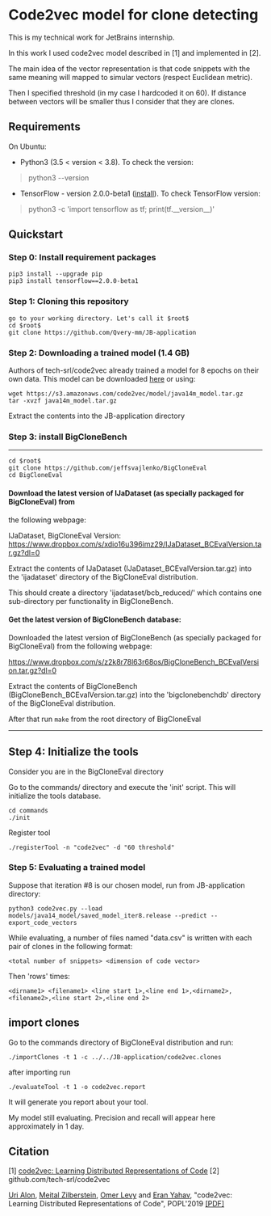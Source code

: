 # Code2vec model for clone detecting  
This is my technical work for JetBrains internship.

In this work I used code2vec model described in [1] and implemented in [2].

The main idea of the vector representation is that code snippets with the same meaning will mapped to simular vectors (respect Euclidean metric).

Then I specified threshold (in my case I hardcoded it on 60).
If distance between vectors will be smaller thus I consider that they are clones.


## Requirements
On Ubuntu:
  * Python3 (3.5 < version < 3.8). To check the version:
> python3 --version
  * TensorFlow - version 2.0.0-beta1 ([install](https://www.tensorflow.org/install/install_linux)).
  To check TensorFlow version:
> python3 -c 'import tensorflow as tf; print(tf.\_\_version\_\_)'


## Quickstart

### Step 0: Install requirement packages
```
pip3 install --upgrade pip
pip3 install tensorflow==2.0.0-beta1
```

### Step 1: Cloning this repository
```
go to your working directory. Let's call it $root$
cd $root$
git clone https://github.com/Qvery-mm/JB-application
```

### Step 2: Downloading a trained model (1.4 GB)
Authors of tech-srl/code2vec already trained a model for 8 epochs on their own data.
This model can be downloaded [here](https://s3.amazonaws.com/code2vec/model/java14m_model.tar.gz) or using:
```
wget https://s3.amazonaws.com/code2vec/model/java14m_model.tar.gz
tar -xvzf java14m_model.tar.gz
```
Extract the contents into the JB-application directory

### Step 3: install BigCloneBench
------------------------------------------------------------------------------------------

```
cd $root$
git clone https://github.com/jeffsvajlenko/BigCloneEval
cd BigCloneEval
```

#### Download the latest version of IJaDataset (as specially packaged for BigCloneEval) from
the following webpage:

IJaDataset, BigCloneEval Version: https://www.dropbox.com/s/xdio16u396imz29/IJaDataset_BCEvalVersion.tar.gz?dl=0

Extract the contents of IJaDataset (IJaDataset_BCEvalVersion.tar.gz) into the 'ijadataset'
directory of the BigCloneEval distribution.

This should create a directory 'ijadataset/bcb_reduced/' which contains one sub-directory
per functionality in BigCloneBench.

#### Get the latest version of BigCloneBench database:

Downloaded the latest version of BigCloneBench (as specially packaged for BigCloneEval) 
from the following webpage:

https://www.dropbox.com/s/z2k8r78l63r68os/BigCloneBench_BCEvalVersion.tar.gz?dl=0

Extract the contents of BigCloneBench (BigCloneBench_BCEvalVersion.tar.gz) into the
'bigclonebenchdb' directory of the BigCloneEval distribution.

After that run ```make``` from the root directory of BigCloneEval

------------------------------------------------------------------------------------------
Step 4: Initialize the tools 
------------------------------------------------------------------------------------------

Consider you are in the BigCloneEval directory

Go to the commands/ directory and execute the 'init' script.  This will initialize the tools
database.
```
cd commands
./init
```
Register tool

```
./registerTool -n "code2vec" -d "60 threshold"
```



### Step 5: Evaluating a trained model
Suppose that iteration #8 is our chosen model, run from JB-application directory:
```
python3 code2vec.py --load models/java14_model/saved_model_iter8.release --predict --export_code_vectors
```
While evaluating, a number of files named "data<N>.csv" is written with each pair of clones in the following format:
```
<total number of snippets> <dimension of code vector>
```
Then 'rows' times:
```
<dirname1> <filename1> <line start 1>,<line end 1>,<dirname2>,<filename2>,<line start 2>,<line end 2>
```

## import clones
Go to the commands directory of BigCloneEval distribution and run: 
```
./importClones -t 1 -c ../../JB-application/code2vec.clones
```
after importing run
```
./evaluateTool -t 1 -o code2vec.report
```
It will generate you report about your tool.

My model still evaluating.
Precision and recall will appear here approximately in 1 day.

## Citation

[1] [code2vec: Learning Distributed Representations of Code](https://urialon.cswp.cs.technion.ac.il/wp-content/uploads/sites/83/2018/12/code2vec-popl19.pdf)
[2] github.com/tech-srl/code2vec

[Uri Alon](http://urialon.cswp.cs.technion.ac.il), [Meital Zilberstein](http://www.cs.technion.ac.il/~mbs/), [Omer Levy](https://levyomer.wordpress.com) and [Eran Yahav](http://www.cs.technion.ac.il/~yahave/),
"code2vec: Learning Distributed Representations of Code", POPL'2019 [[PDF]](https://urialon.cswp.cs.technion.ac.il/wp-content/uploads/sites/83/2018/12/code2vec-popl19.pdf)

